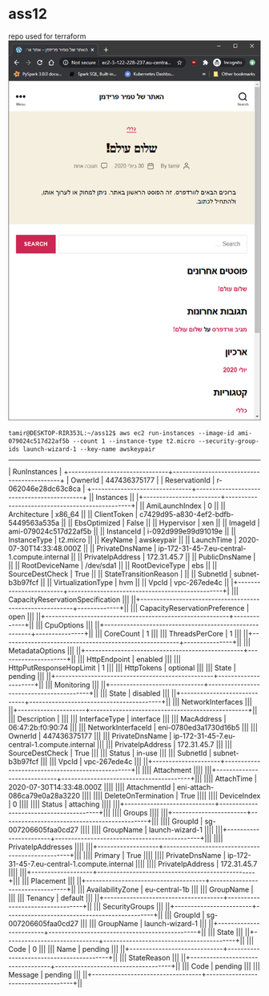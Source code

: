 # ass12
repo used for terraform
![Capture](Capture.PNG "Capture")
```shell
tamir@DESKTOP-RIR353L:~/ass12$ aws ec2 run-instances --image-id ami-079024c517d22af5b --count 1 --instance-type t2.micro --security-group-ids launch-wizard-1 --key-name awskeypair
```
-----------------------------------------------------------------------------
|                               RunInstances                                |
+-------------------------------+-------------------------------------------+
|  OwnerId                      |  447436375177                             |
|  ReservationId                |  r-062046e28dc63c8ca                      |
+-------------------------------+-------------------------------------------+
||                                Instances                                ||
|+------------------------+------------------------------------------------+|
||  AmiLaunchIndex        |  0                                             ||
||  Architecture          |  x86_64                                        ||
||  ClientToken           |  c7429d95-a830-4ef2-bdfb-5449563a535a          ||
||  EbsOptimized          |  False                                         ||
||  Hypervisor            |  xen                                           ||
||  ImageId               |  ami-079024c517d22af5b                         ||
||  InstanceId            |  i-092d999e99d91019e                           ||
||  InstanceType          |  t2.micro                                      ||
||  KeyName               |  awskeypair                                    ||
||  LaunchTime            |  2020-07-30T14:33:48.000Z                      ||
||  PrivateDnsName        |  ip-172-31-45-7.eu-central-1.compute.internal  ||
||  PrivateIpAddress      |  172.31.45.7                                   ||
||  PublicDnsName         |                                                ||
||  RootDeviceName        |  /dev/sda1                                     ||
||  RootDeviceType        |  ebs                                           ||
||  SourceDestCheck       |  True                                          ||
||  StateTransitionReason |                                                ||
||  SubnetId              |  subnet-b3b97fcf                               ||
||  VirtualizationType    |  hvm                                           ||
||  VpcId                 |  vpc-267ede4c                                  ||
|+------------------------+------------------------------------------------+|
|||                   CapacityReservationSpecification                    |||
||+---------------------------------------------------------+-------------+||
|||  CapacityReservationPreference                          |  open       |||
||+---------------------------------------------------------+-------------+||
|||                              CpuOptions                               |||
||+-------------------------------------------------------+---------------+||
|||  CoreCount                                            |  1            |||
|||  ThreadsPerCore                                       |  1            |||
||+-------------------------------------------------------+---------------+||
|||                            MetadataOptions                            |||
||+-------------------------------------------------+---------------------+||
|||  HttpEndpoint                                   |  enabled            |||
|||  HttpPutResponseHopLimit                        |  1                  |||
|||  HttpTokens                                     |  optional           |||
|||  State                                          |  pending            |||
||+-------------------------------------------------+---------------------+||
|||                              Monitoring                               |||
||+-----------------------------+-----------------------------------------+||
|||  State                      |  disabled                               |||
||+-----------------------------+-----------------------------------------+||
|||                           NetworkInterfaces                           |||
||+---------------------+-------------------------------------------------+||
|||  Description        |                                                 |||
|||  InterfaceType      |  interface                                      |||
|||  MacAddress         |  06:47:2b:f0:90:74                              |||
|||  NetworkInterfaceId |  eni-0780ed3a1730d16b5                          |||
|||  OwnerId            |  447436375177                                   |||
|||  PrivateDnsName     |  ip-172-31-45-7.eu-central-1.compute.internal   |||
|||  PrivateIpAddress   |  172.31.45.7                                    |||
|||  SourceDestCheck    |  True                                           |||
|||  Status             |  in-use                                         |||
|||  SubnetId           |  subnet-b3b97fcf                                |||
|||  VpcId              |  vpc-267ede4c                                   |||
||+---------------------+-------------------------------------------------+||
||||                             Attachment                              ||||
|||+----------------------------+----------------------------------------+|||
||||  AttachTime                |  2020-07-30T14:33:48.000Z              ||||
||||  AttachmentId              |  eni-attach-086ca79e0a28a3220          ||||
||||  DeleteOnTermination       |  True                                  ||||
||||  DeviceIndex               |  0                                     ||||
||||  Status                    |  attaching                             ||||
|||+----------------------------+----------------------------------------+|||
||||                               Groups                                ||||
|||+-----------------------+---------------------------------------------+|||
||||  GroupId              |  sg-007206605faa0cd27                       ||||
||||  GroupName            |  launch-wizard-1                            ||||
|||+-----------------------+---------------------------------------------+|||
||||                         PrivateIpAddresses                          ||||
|||+-------------------+-------------------------------------------------+|||
||||  Primary          |  True                                           ||||
||||  PrivateDnsName   |  ip-172-31-45-7.eu-central-1.compute.internal   ||||
||||  PrivateIpAddress |  172.31.45.7                                    ||||
|||+-------------------+-------------------------------------------------+|||
|||                               Placement                               |||
||+-------------------------------------+---------------------------------+||
|||  AvailabilityZone                   |  eu-central-1b                  |||
|||  GroupName                          |                                 |||
|||  Tenancy                            |  default                        |||
||+-------------------------------------+---------------------------------+||
|||                            SecurityGroups                             |||
||+------------------------+----------------------------------------------+||
|||  GroupId               |  sg-007206605faa0cd27                        |||
|||  GroupName             |  launch-wizard-1                             |||
||+------------------------+----------------------------------------------+||
|||                                 State                                 |||
||+-----------------------------+-----------------------------------------+||
|||  Code                       |  0                                      |||
|||  Name                       |  pending                                |||
||+-----------------------------+-----------------------------------------+||
|||                              StateReason                              |||
||+----------------------------------+------------------------------------+||
|||  Code                            |  pending                           |||
|||  Message                         |  pending                           |||
||+----------------------------------+------------------------------------+||
